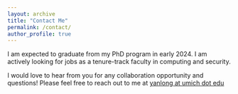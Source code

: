 ```yaml
---
layout: archive
title: "Contact Me"
permalink: /contact/
author_profile: true
---
```



I am expected to graduate from my PhD program in early 2024. I am actively looking for jobs as a tenure-track faculty in computing and security. 

I would love to hear from you for any collaboration opportunity and questions! Please feel free to reach out to me at <a href = "mailto: yanlong@umich.edu">yanlong at umich dot edu</a>


<br/>
<script type='text/javascript' id='clustrmaps' src='//cdn.clustrmaps.com/map_v2.js?cl=222222&w=400&t=tt&d=qw-7KviMSKIKIJZ322P9tqiNLxtNcDXkz5mAL0WL1wY&co=f6f6f6&ct=808080&cmo=2c8cf1&cmn=2c8cf1'></script>